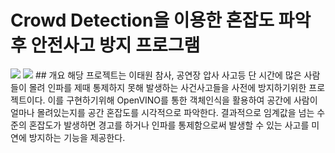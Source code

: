 
# Crowd Detection을 이용한 혼잡도 파악 후 안전사고 방지 프로그램

<img src="https://capsule-render.vercel.app/api?type=waving&color=BDBDC8&height=150&section=header" />

<img src="https://capsule-render.vercel.app/api?type=waving&color=BDBDC8&height=150&section=footer" />
## 개요
해당 프로젝트는 이태원 참사, 공연장 압사 사고등 단 시간에 많은 사람들이 몰려 인파를 제때 통제하지 못해 발생하는 사건사고들을 사전에 방지하기위한 프로젝트이다. 이를 구현하기위해 OpenVINO를 통한 객체인식을 활용하여 공간에 사람이
얼마나 몰려있는지를 공간 혼잡도를 시각적으로 파악한다. 결과적으로 임계값을 넘는 수준의 혼잡도가 발생하면 경고를 하거나 인파를 통제함으로써 발생할 수 있는 사고를 미연에 방지하는 기능을 제공한다.
